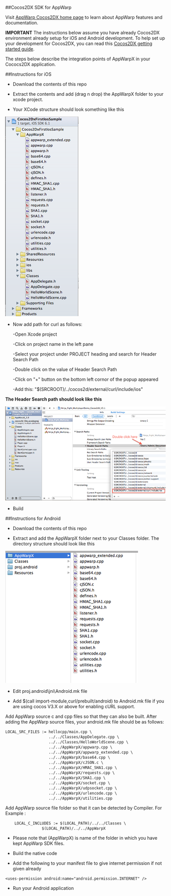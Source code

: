 ##Cocos2DX SDK for AppWarp

Visit [AppWarp Cocos2DX home page](http://appwarp.shephertz.com/game-development-center/cocos2dx-game-developers-home/) to learn about AppWarp features and documentation.

**IMPORTANT**
The instructions below assume you have already Cocos2DX environment already setup for iOS and Android development. To help set up your development for Cocos2DX, you can read this [Cocos2DX getting started guide](http://www.raywenderlich.com/33750/cocos2d-x-tutorial-for-ios-and-android-getting-started).

The steps below describe the integration points of AppWarpX in your Cococs2DX application. 

##Instructions for iOS

* Download the contents of this repo

* Extract the contents and add (drag n drop) the AppWarpX folder to your xcode project.

* Your XCode structure should look something like this

![AppWarp Cocos2dx iOS](https://raw.githubusercontent.com/shephertz/AppWarpDeveloper/master/Cocos2dX/xcode_cocos2dx.png)


* Now add path for curl as follows:

  
    -Open Xcode project 
    
    -Click on project name in the left pane 
    
    -Select your project under PROJECT heading and search for Header Search Path 
    
    -Double click on the value of Header Search Path
    
    -Click on "+" button on the bottom left cornor of the popup appeared 
    
    -Add this: "$(SRCROOT)/../cocos2d/external/curl/include/ios"

__The Header Search path should look like this__


![AppWarp Cocos2dx iOS](https://raw.githubusercontent.com/shephertz/AppWarpDeveloper/master/Cocos2dX/SetCurlPath.png)


* Build

##Instructions for Android

* Download the contents of this repo

* Extract and add the AppWarpX folder next to your Classes folder. The directory structure should look like this

![AppWarp Cocos2dx iOS](https://raw.githubusercontent.com/shephertz/AppWarpDeveloper/master/Cocos2dX/68747470733a2f2f646c2e64726f70626f7875736572636f6e74656e742e636f6d2f752f36313038343335302f616e64726f69645f636f636f733264782e706e67.png)

* Edit proj.android\jni\Android.mk file

* Add $(call import-module,curl/prebuilt/android) to Android.mk file if you are using cocos V3.X or above for enabling cURL support.

Add AppWarp source c and cpp files so that they can also be built. After adding the AppWarp source files, your android.mk file should be as follows:

```
LOCAL_SRC_FILES := hellocpp/main.cpp \
                   ../../Classes/AppDelegate.cpp \
                   ../../Classes/HelloWorldScene.cpp \
                   ../../AppWarpX/appwarp.cpp \
                   ../../AppWarpX/appwarp_extended.cpp \
                   ../../AppWarpX/base64.cpp \
                   ../../AppWarpX/cJSON.c \
                   ../../AppWarpX/HMAC_SHA1.cpp \
                   ../../AppWarpX/requests.cpp \
                   ../../AppWarpX/SHA1.cpp \
                   ../../AppWarpX/socket.cpp \
                   ../../AppWarpX/udpsocket.cpp \
                   ../../AppWarpX/urlencode.cpp \
                   ../../AppWarpX/utilities.cpp
```
Add AppWarp source file folder so that it can be detected by Compiler. For Example :

```
	LOCAL_C_INCLUDES := $(LOCAL_PATH)/../../Classes \
			    $(LOCAL_PATH)/../../AppWarpX
```
* Please note that (AppWarpX) is name of the folder in which you have kept AppWarp SDK files.

* Build the native code

* Add the following to your manifest file to give internet permission if not given already

```
<uses-permission android:name="android.permission.INTERNET" />
```

* Run your Android application
